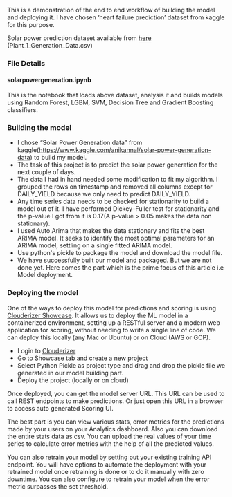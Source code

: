 
This is a demonstration of the end to end workflow of building the model and deploying it. I have chosen ‘heart failure prediction’ dataset from kaggle for this purpose.

Solar power prediction dataset available from [here](https://www.kaggle.com/anikannal/solar-power-generation-data) (Plant_1_Generation_Data.csv)

### File Details

#### solarpowergeneration.ipynb

This is the notebook that loads above dataset, analysis it and builds models using Random Forest, LGBM, SVM, Decision Tree and Gradient Boosting classifiers.

### Building the model

* I chose “Solar Power Generation data” from kaggle(https://www.kaggle.com/anikannal/solar-power-generation-data) to build my model.
* The task of this project is to predict the solar power generation for the next couple of days.
* The data I had in hand needed some modification to fit my algorithm. I grouped the rows on timestamp and removed all columns except for DAILY_YIELD because we only need to predict DAILY_YIELD.
* Any time series data needs to be checked for stationarity to build a model out of it. I have performed Dickey–Fuller test for stationarity and the p-value I got from it is 0.17(A p-value > 0.05 makes the data non stationary).
* I used Auto Arima that makes the data stationary and fits the best ARIMA model. It seeks to identify the most optimal parameters for an ARIMA model, settling on a single fitted ARIMA model.
* Use python's pickle to package the model and download the model file.
* We have successfully built our model and packaged. But we are not done yet. Here comes the part which is the prime focus of this article i.e Model deployment.

### Deploying the model

One of the ways to deploy this model for predictions and scoring is using [Clouderizer Showcase](https://clouderizer.com). It allows us to deploy the ML model in a containerized environment, setting up a RESTful server and a modern web application for scoring, without needing to write a single line of code. We can deploy this locally (any Mac or Ubuntu) or on Cloud (AWS or GCP).
* Login to [Clouderizer](https://showcase.clouderizer.com)
* Go to Showcase tab and create a new project
* Select Python Pickle as project type and drag and drop the pickle file we generated in our model building part.
* Deploy the project (locally or on cloud)

Once deployed, you can get the model server URL. This URL can be used to call REST endpoints to make predictions. Or just open this URL in a browser to access auto generated Scoring UI. 

The best part is you can view various stats, error metrics for the predictions made by your users on your Analytics dashboard. Also you can download the entire stats data as csv. You can upload the real values of your time series to calculate error metrics with the help of all the predicted values.

You can also retrain your model by setting out your existing training API endpoint. You will have options to automate the deployment with your retrained model once retraining is done or to do it manually with zero downtime. You can also configure to retrain your model when the error metric surpasses the set threshold. 
